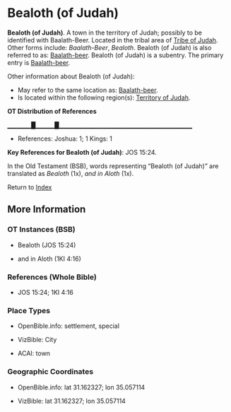 # Bealoth (of Judah)
**Bealoth (of Judah)**. 
A town in the territory of Judah; possibly to be identified with Baalath-Beer. 
Located in the tribal area of [Tribe of Judah](../../../groups/md/acai/Judah.md). 
Other forms include: 
*Baalath-Beer*, *Bealoth*. 
Bealoth (of Judah) is also referred to as: 
[Baalath-beer](Baalath-beer.md). 
Bealoth (of Judah) is a subentry. The primary entry is 
[Baalath-beer](Baalath-beer.md). 




Other information about Bealoth (of Judah):


* May refer to the same location as: 
[Baalath-beer](Baalath-beer.md). 
* Is located within the following region(s): 
[Territory of Judah](TerritoryOfJudah.md). 


**OT Distribution of References**

▁▁▁▁▁█▁▁▁▁█▁▁▁▁▁▁▁▁▁▁▁▁▁▁▁▁▁▁▁▁▁▁▁▁▁▁▁▁
* References: Joshua: 1; 1 Kings: 1



**Key References for Bealoth (of Judah)**: 
JOS 15:24. 


In the Old Testament (BSB), words representing “Bealoth (of Judah)” are translated as 
*Bealoth* (1x), *and in Aloth* (1x). 




Return to [Index](00-Index.md)

## More Information

### OT Instances (BSB)

* Bealoth (JOS 15:24)

* and in Aloth (1KI 4:16)



### References (Whole Bible)

* JOS 15:24; 1KI 4:16


### Place Types

* OpenBible.info: settlement, special

* VizBible: City

* ACAI: town



### Geographic Coordinates

* OpenBible.info: lat 31.162327; lon 35.057114

* VizBible: lat 31.162327; lon 35.057114




